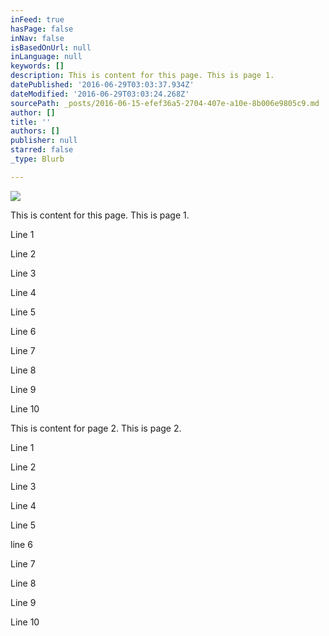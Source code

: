 ```yaml
---
inFeed: true
hasPage: false
inNav: false
isBasedOnUrl: null
inLanguage: null
keywords: []
description: This is content for this page. This is page 1.
datePublished: '2016-06-29T03:03:37.934Z'
dateModified: '2016-06-29T03:03:24.268Z'
sourcePath: _posts/2016-06-15-efef36a5-2704-407e-a10e-8b006e9805c9.md
author: []
title: ''
authors: []
publisher: null
starred: false
_type: Blurb

---
```

![](https://the-grid-user-content.s3-us-west-2.amazonaws.com/f2c5ee44-c7c2-428b-b342-988b0fc4e09f.jpg)

This is content for this page. This is page 1\.

Line 1

Line 2

Line 3

Line 4

Line 5

Line 6

Line 7

Line 8

Line 9

Line 10

This is content for page 2\. This is page 2\.

Line 1

Line 2

Line 3

Line 4

Line 5

line 6

Line 7

Line 8

Line 9

Line 10